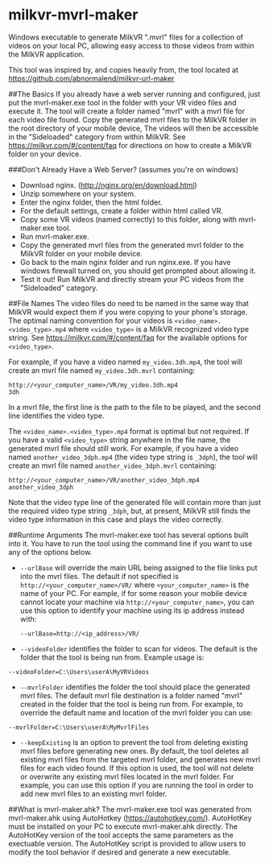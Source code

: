 # milkvr-mvrl-maker
Windows executable to generate MilkVR ".mvrl" files for a collection of videos on your local PC, allowing easy access to those videos from within the MilkVR application.

This tool was inspired by, and copies heavily from, the tool located at https://github.com/abnormalend/milkvr-url-maker

##The Basics
If you already have a web server running and configured, just put the mvrl-maker.exe tool in the folder with your VR video files and execute it. The tool will create a folder named "mvrl" with a mvrl file for each video file found.  Copy the generated mvrl files to the MilkVR folder in the root directory of your mobile device, The videos will then be accessible in the "Sideloaded" category from within MilkVR. See https://milkvr.com/#/content/faq for directions on how to create a MilkVR folder on your device. 

###Don't Already Have a Web Server?  (assumes you're on windows)
 - Download nginx. (http://nginx.org/en/download.html)
 - Unzip somewhere on your system.
 - Enter the nginx folder, then the html folder.
 - For the default settings, create a folder within html called VR.
 - Copy some VR videos (named correctly) to this folder, along with mvrl-maker.exe tool.
 - Run mvrl-maker.exe.
 - Copy the generated mvrl files from the generated mvrl folder to the MilkVR folder on your mobile device. 
 - Go back to the main nginx folder and run nginx.exe.  If you have windows firewall turned on, you should get prompted about allowing it.
 - Test it out! Run MilkVR and directly stream your PC videos from the "Sideloaded" category.

##File Names
The video files do need to be named in the same way that MilkVR would expect them if you were copying to your phone's storage. The optimal naming convention for your videos is `<video_name>.<video_type>.mp4` where `<video_type>` is a MilkVR recognized video type string. See https://milkvr.com/#/content/faq for the available options for `<video_type>`.

For example, if you have a video named `my_video.3dh.mp4`, the tool will create an mvrl file named `my_video.3dh.mvrl` containing:

    http://<your_computer_name>/VR/my_video.3dh.mp4
    3dh

In a mvrl file, the first line is the path to the file to be played, and the second line identifies the video type. 
    
The `<video_name>.<video_type>.mp4` format is optimal but not required. If you have a valid `<video_type>` string anywhere in the file name, the generated mvrl file should still work. For example, if you have a video named `another_video_3dph.mp4` (the video type string is `_3dph`), the tool will create an mvrl file named `another_video_3dph.mvrl` containing:

    http://<your_computer_name>/VR/another_video_3dph.mp4
    another_video_3dph

Note that the video type line of the generated file will contain more than just the required video type string `_3dph`, but, at present, MilkVR still finds the video type information in this case and plays the video correctly. 

##Runtime Arguments
The mvrl-maker.exe tool has several options built into it. You have to run the tool using the command line if you want to use any of the options below.

 -  `--urlBase` will override the main URL being assigned to the file links put into the mvrl files.  The default if not specified is `http://<your_computer_name>/VR/` where `<your_computer_name>` is the name of your PC. For eample, if for some reason your mobile device cannot locate your machine via `http://<your_computer_name>`, you can use this option to identify your machine using its ip address instead with:

    `--urlBase=http://<ip_address>/VR/`

 -  `--videoFolder` identifies the folder to scan for videos. The default is the folder that the tool is being run from. Example usage is:
 
   `--videoFolder=C:\Users\userA\MyVRVideos`

 -  `--mvrlFolder` identifies the folder the tool should place the generated mvrl files.  The default mvrl file destination is a folder named "mvrl" created in the folder that the tool is being run from. For example, to override the default name and location of the mvrl folder you can use:

   `--mvrlFolder=C:\Users\userA\MyMvrlFiles`
   
 -  `--keepExisting` is an option to prevent the tool from deleting existing mvrl files before generating new ones. By default, the tool deletes all existing mvrl files from the targeted mvrl folder, and generates new mvrl files for each video found. If this option is used, the tool will not delete or overwrite any existing mvrl files located in the mvrl folder. For example, you can use this option if you are running the tool in order to add new mvrl files to an existing mvrl folder. 

##What is mvrl-maker.ahk?
The mvrl-maker.exe tool was generated from mvrl-maker.ahk using AutoHotkey (https://autohotkey.com/). AutoHotKey must be installed on your PC to execute mvrl-maker.ahk directly. The AutoHotKey version of the tool accepts the same parameters as the exectuable version. The AutoHotKey script is provided to allow users to modify the tool behavior if desired and generate a new executable.  
